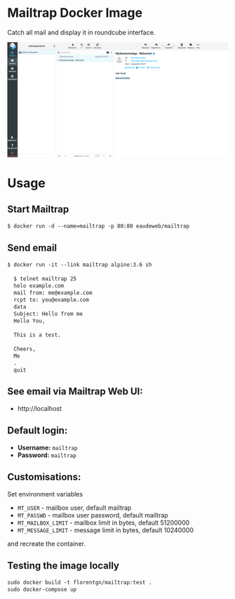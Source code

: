 # Mailtrap Docker Image

Catch all mail and display it in roundcube interface.

![picture 2](images/1b0084636c5739b018bc914ad751bece14bb8e9cb043cc05e625515bcfa658aa.png)  

# Usage

## Start Mailtrap

    $ docker run -d --name=mailtrap -p 80:80 eaudeweb/mailtrap

## Send email

    $ docker run -it --link mailtrap alpine:3.6 sh

      $ telnet mailtrap 25
      helo example.com
      mail from: me@example.com
      rcpt to: you@example.com
      data
      Subject: Hello from me
      Hello You,

      This is a test.

      Cheers,
      Me
      .
      quit

## See email via Mailtrap Web UI:

* http://localhost

## Default login:

* **Username:** `mailtrap`
* **Password:** `mailtrap`

## Customisations:

Set environment variables

* `MT_USER` - mailbox user, default mailtrap
* `MT_PASSWD` - mailbox user password, default mailtrap
* `MT_MAILBOX_LIMIT` - mailbox limit in bytes, default 51200000
* `MT_MESSAGE_LIMIT` - message limit in bytes, default 10240000

and recreate the container.

## Testing the image locally

```
sudo docker build -t florentgn/mailtrap:test .
sudo docker-compose up
```
